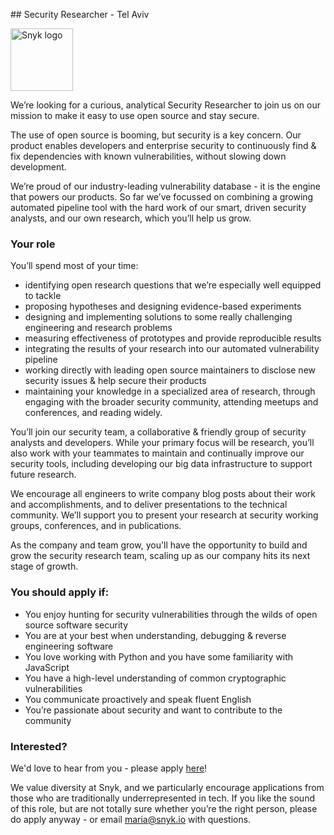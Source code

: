 ## Security Researcher - Tel Aviv

<img src="https://snyk.io/images/snyk-dog.png" width="100" alt="Snyk logo" />

We’re looking for a curious, analytical Security Researcher to join us on our mission to make it easy to use open source and stay secure.

The use of open source is booming, but security is a key concern. Our product enables developers and enterprise security to continuously find & fix dependencies with known vulnerabilities, without slowing down development.

We’re proud of our industry-leading vulnerability database - it is the engine that powers our products. So far we’ve focussed on combining a growing automated pipeline tool with the hard work of our smart, driven security analysts, and our own research, which you’ll help us grow.

### Your role
You’ll spend most of your time:
- identifying open research questions that we’re especially well equipped to tackle
- proposing hypotheses and designing evidence-based experiments
- designing and implementing solutions to some really challenging engineering and research problems
- measuring effectiveness of prototypes and provide reproducible results
- integrating the results of your research into our automated vulnerability pipeline
- working directly with leading open source maintainers to disclose new security issues & help secure their products
- maintaining your knowledge in a specialized area of research, through engaging with the broader security community, attending meetups and conferences, and reading widely.

You’ll join our security team, a collaborative & friendly group of security analysts and developers. While your primary focus will be research, you’ll also work with your teammates to maintain and continually improve our security tools, including developing our big data infrastructure to support future research.

We encourage all engineers to write company blog posts about their work and accomplishments, and to deliver presentations to the technical community. We’ll support you to present your research at security working groups, conferences, and in publications.

As the company and team grow, you'll have the opportunity to build and grow the security research team, scaling up as our company hits its next stage of growth.

### You should apply if:
- You enjoy hunting for security vulnerabilities through the wilds of open source software security
- You are at your best when understanding, debugging & reverse engineering software
- You love working with Python and you have some familiarity with JavaScript
- You have a high-level understanding of common cryptographic vulnerabilities
- You communicate proactively and speak fluent English
- You’re passionate about security and want to contribute to the community

### Interested?
We'd love to hear from you - please apply [here](https://grnh.se/4f02d0532)!

We value diversity at Snyk, and we particularly encourage applications from those who are traditionally underrepresented in tech. If you like the sound of this role, but are not totally sure whether you’re the right person, please do apply anyway - or email maria@snyk.io with questions.